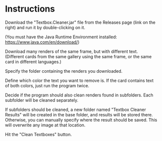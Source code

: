 # Instructions

Download the "Textbox.Cleaner.jar" file from the Releases page (link on the right) and run it by double-clicking on it.

(You must have the Java Runtime Environment installed: https://www.java.com/en/download/)

Download many renders of the same frame, but with different text. (Different cards from the same gallery using the same frame, or the same card in different languages.)

Specify the folder containing the renders you downloaded.

Define which color the text you want to remove is.
If the card contains text of both colors, just run the program twice.

Decide if the program should also clean renders found in subfolders. Each subfolder will be cleaned separately.

If subfolders should be cleaned, a new folder named "Textbox Cleaner Results" will be created in the base folder, and results will be stored there.
Otherwise, you can manually specify where the result should be saved. This will overwrite any image at that location.

Hit the "Clean Textboxes" button.
